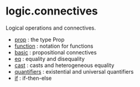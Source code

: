 logic.connectives
=================

Logical operations and connectives.

* [prop](prop.lean) : the type Prop
* [function](function.lean) : notation for functions
* [basic](basic.lean) : propositional connectives
* [eq](eq.lean) : equality and disequality
* [cast](cast.lean) : casts and heterogeneous equality
* [quantifiers](quantifiers.lean) : existential and universal quantifiers
* [if](if.lean) : if-then-else
